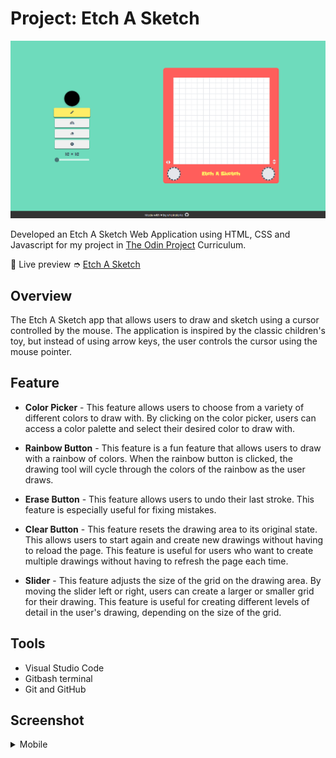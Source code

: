 # Project: Etch A Sketch

![Screenshot of Desktop View](https://github.com/shairatorio/etch-a-sketch/blob/main/resources/images/desktop-ss.png?raw=true)

Developed an Etch A Sketch Web Application using HTML, CSS and Javascript for my project in [The Odin Project](https://www.theodinproject.com/) Curriculum.

🔗 Live preview ➮ [Etch A Sketch](https://shairatorio.github.io/etch-a-sketch/)

## Overview

The Etch A Sketch app that allows users to draw and sketch using a cursor controlled by the mouse. The application is inspired by the classic children's toy, but instead of using arrow keys, the user controls the cursor using the mouse pointer.

## Feature

* **Color Picker** - This feature allows users to choose from a variety of different colors to draw with. By clicking on the color picker, users can access a color palette and select their desired color to draw with.

* **Rainbow Button** - This feature is a fun feature that allows users to draw with a rainbow of colors. When the rainbow button is clicked, the drawing tool will cycle through the colors of the rainbow as the user draws.

* **Erase Button** - This feature allows users to undo their last stroke. This feature is especially useful for fixing mistakes.

* **Clear Button** - This feature resets the drawing area to its original state. This allows users to start again and create new drawings without having to reload the page. This feature is useful for users who want to create multiple drawings without having to refresh the page each time.

* **Slider** - This feature adjusts the size of the grid on the drawing area. By moving the slider left or right, users can create a larger or smaller grid for their drawing. This feature is useful for creating different levels of detail in the user's drawing, depending on the size of the grid.

## Tools
* Visual Studio Code
* Gitbash terminal
* Git and GitHub

## Screenshot

<details>
  <summary>Mobile</summary>

  ![Screenshot of Mobile View](https://github.com/shairatorio/etch-a-sketch/blob/main/resources/images/mobile-ss.png?raw=true)
</details>